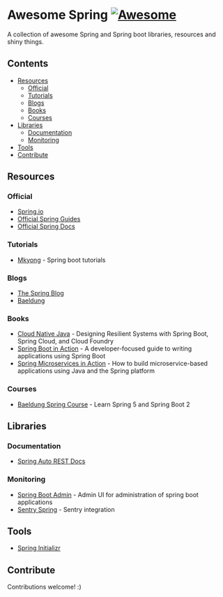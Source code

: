 # Awesome Spring [![Awesome](https://cdn.rawgit.com/sindresorhus/awesome/d7305f38d29fed78fa85652e3a63e154dd8e8829/media/badge.svg)](https://github.com/sindresorhus/awesome)

A collection of awesome Spring and Spring boot libraries, resources and shiny things.

## Contents

- [Resources](#Resources)
  - [Official](#Official)
  - [Tutorials](#Tutorials)
  - [Blogs](#Blogs)
  - [Books](#Books)
  - [Courses](#Courses)
- [Libraries](#Libraries)
  - [Documentation](#Documentation)
  - [Monitoring](#Monitoring)
- [Tools](#Tools)
- [Contribute](#Contribute)

## Resources

### Official

- [Spring.io](https://spring.io/)
- [Official Spring Guides](https://spring.io/guides)
- [Official Spring Docs](https://spring.io/projects)

### Tutorials

- [Mkyong](https://www.mkyong.com/tutorials/spring-boot-tutorials/) - Spring boot tutorials

### Blogs

- [The Spring Blog](https://spring.io/blog)
- [Baeldung](https://www.baeldung.com/category/spring/)

### Books

- [Cloud Native Java](http://shop.oreilly.com/product/0636920038252.do) - Designing Resilient Systems with Spring Boot, Spring Cloud, and Cloud Foundry
- [Spring Boot in Action](https://www.manning.com/books/spring-boot-in-action) - A developer-focused guide to writing applications using Spring Boot
- [Spring Microservices in Action](https://www.manning.com/books/spring-microservices-in-action) - How to build microservice-based applications using Java and the Spring platform

### Courses

- [Baeldung Spring Course](https://www.baeldung.com/learn-spring-course) - Learn Spring 5 and Spring Boot 2

## Libraries

### Documentation

- [Spring Auto REST Docs](https://github.com/ScaCap/spring-auto-restdocs)

### Monitoring

- [Spring Boot Admin](https://github.com/codecentric/spring-boot-admin) - Admin UI for administration of spring boot applications
- [Sentry Spring](https://github.com/getsentry/sentry-java/tree/master/sentry-spring) - Sentry integration

## Tools

- [Spring Initializr](https://start.spring.io/)

## Contribute

Contributions welcome! :)
